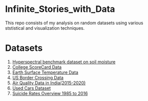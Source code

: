 # Infinite_Stories_with_Data
This repo consists of my analysis on random datasets using various ststistical and visualization techniques.

# Datasets
1. <a href="https://zenodo.org/record/1227837#.XqgTqikzbcc">Hyperspectral benchmark dataset on soil moisture</a>
2. <a href="https://collegescorecard.ed.gov/data/">College ScoreCard Data</a>
3. <a href="https://www.kaggle.com/berkeleyearth/climate-change-earth-surface-temperature-data">Earth Surface Temperature Data</a>
4. <a href="https://www.kaggle.com/divyansh22/us-border-crossing-data">US Border Crossing Data</a>
5. <a href="https://www.kaggle.com/rohanrao/air-quality-data-in-india">Air Quality Data in India(2015-2020)</a>
6. <a href="https://www.kaggle.com/austinreese/craigslist-carstrucks-data">Used Cars Dataset</a>
7. <a href="https://www.kaggle.com/russellyates88/suicide-rates-overview-1985-to-2016">Suicide Rates Overview 1985 to 2016</a>
